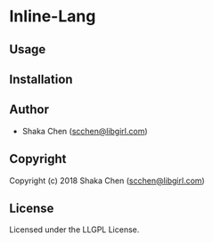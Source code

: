 # Inline-Lang

## Usage

## Installation

## Author

* Shaka Chen (scchen@libgirl.com)

## Copyright

Copyright (c) 2018 Shaka Chen (scchen@libgirl.com)

## License

Licensed under the LLGPL License.
